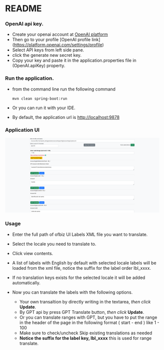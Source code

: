 # README

### OpenAI api key.

* Create your openai account at [OpenAI platform](https://platform.openai.com)
* Then go to your profile [OpenAI profile link] (https://platform.openai.com/settings/profile)
* Select API keys from left side pane.
* click the generate new secret key.
* Copy your key and paste it in the application.properties file in (OpenAI.apiKey) property.


### Run the application.

* from the command line run the following command
    
      mvn clean spring-boot:run

* Or you can run it with your IDE.

* By default, the application url is [http://localhost:9878](http://localhost:9878)



### Application UI

![plot](./Screenshot.png)


### Usage

* Enter the full path of ofbiz UI Labels XML file you want to translate.
* Select the locale you need to translate to.
* Click view contents.
* A list of labels with English by default with  selected locale labels will be loaded from the xml file, notice the suffix for the label order lbl_xxxx.
* If no translation keys exists for the selected locale it will be added automatically.

* Now you can translate the labels with  the following options.
  * Your own transaltion by directly writing in the textarea, _then click_ __Update__.
  * By GPT api by press GPT Translate button, _then click_ __Update__.
  * Or you can translate ranges with GPT, but you have to put the range in the header of the page in the following format ( start - end ) like 1 - 100
  * Make sure to check/uncheck Skip existing translations as needed
  * __Notice the suffix for the label key, lbl_xxxx__ this is used for range translate.